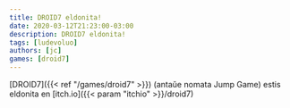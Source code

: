 ```yaml
---
title: DROID7 eldonita!
date: 2020-03-12T21:23:00-03:00
description: DROID7 eldonita!
tags: [ludevoluo]
authors: [jc]
games: [droid7]
---
```


[DROID7]({{< ref "/games/droid7" >}}) (antaŭe nomata Jump Game) estis eldonita en [itch.io]({{< param "itchio" >}}/droid7)
